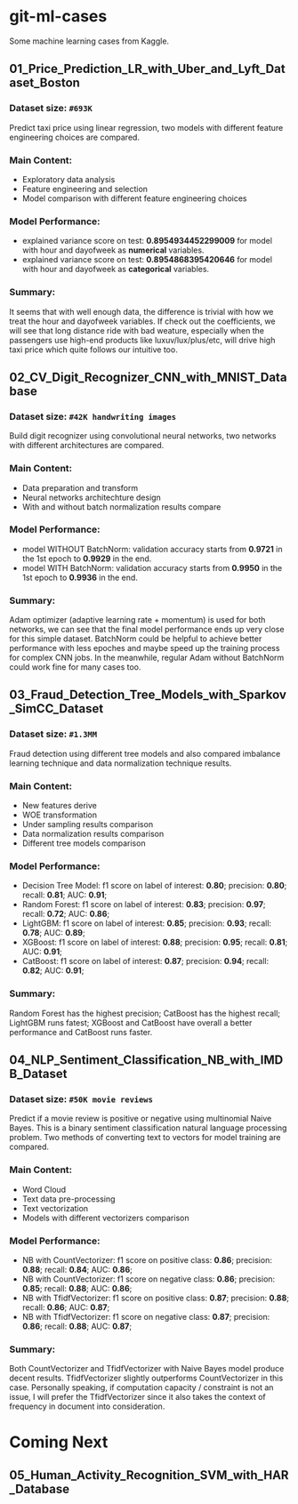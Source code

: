 # git-ml-cases
Some machine learning cases from Kaggle.

## 01_Price_Prediction_LR_with_Uber_and_Lyft_Dataset_Boston
### Dataset size: `#693K`
Predict taxi price using linear regression, two models with different feature engineering choices are compared. 
### Main Content: 
- Exploratory data analysis
- Feature engineering and selection 
- Model comparison with different feature engineering choices 
### Model Performance: 
- explained variance score on test: __0.8954934452299009__ for model with hour and dayofweek as __numerical__ variables.
- explained variance score on test: __0.8954868395420646__ for model with hour and dayofweek as __categorical__ variables.
### Summary: 
It seems that with well enough data, the difference is trivial with how we treat the hour and dayofweek variables. If check out the coefficients, we will see that long distance ride with bad weature, especially when the passengers use
high-end products like luxuv/lux/plus/etc, will drive high taxi price which quite follows our intuitive too.  

## 02_CV_Digit_Recognizer_CNN_with_MNIST_Database
### Dataset size: `#42K handwriting images`
Build digit recognizer using convolutional neural networks, two networks with different architectures are compared. 
### Main Content: 
- Data preparation and transform
- Neural networks architechture design
- With and without batch normalization results compare 
### Model Performance:
- model WITHOUT BatchNorm: validation accuracy starts from __0.9721__ in the 1st epoch to __0.9929__ in the end.
- model WITH BatchNorm: validation accuracy starts from __0.9950__ in the 1st epoch to __0.9936__ in the end.
### Summary: 
Adam optimizer (adaptive learning rate + momentum) is used for both networks, we can see that the final model performance ends up very close for this simple dataset. BatchNorm could be helpful to achieve better performance with less epoches and maybe speed up the training process for complex CNN jobs. In the meanwhile, regular Adam without BatchNorm could work fine for many cases too. 

## 03_Fraud_Detection_Tree_Models_with_Sparkov_SimCC_Dataset
### Dataset size: `#1.3MM`
Fraud detection using different tree models and also compared imbalance learning technique and data normalization 
technique results. 
### Main Content:  
- New features derive
- WOE transformation
- Under sampling results comparison 
- Data normalization results comparison 
- Different tree models comparison 
### Model Performance:
- Decision Tree Model: f1 score on label of interest: __0.80__; precision: __0.80__; recall: __0.81__; AUC: __0.91__; 
- Random Forest: f1 score on label of interest: __0.83__; precision: __0.97__; recall: __0.72__; AUC: __0.86__;
- LightGBM: f1 score on label of interest: __0.85__; precision: __0.93__; recall: __0.78__; AUC: __0.89__; 
- XGBoost: f1 score on label of interest: __0.88__; precision: __0.95__; recall: __0.81__; AUC: __0.91__;
- CatBoost: f1 score on label of interest: __0.87__; precision: __0.94__; recall: __0.82__; AUC: __0.91__; 
### Summary: 
Random Forest has the highest precision; CatBoost has the highest recall; LightGBM runs fatest; XGBoost and CatBoost have overall a better performance and CatBoost runs faster. 

## 04_NLP_Sentiment_Classification_NB_with_IMDB_Dataset
### Dataset size: `#50K movie reviews`
Predict if a movie review is positive or negative using multinomial Naive Bayes. This is a binary sentiment classification natural language processing problem. Two methods of converting text to vectors for model training are compared. 
### Main Content:  
- Word Cloud
- Text data pre-processing
- Text vectorization 
- Models with different vectorizers comparison   
### Model Performance:
- NB with CountVectorizer: f1 score on positive class: __0.86__; precision: __0.88__; recall: __0.84__; AUC: __0.86__; 
- NB with CountVectorizer: f1 score on negative class: __0.86__; precision: __0.85__; recall: __0.88__; AUC: __0.86__; 
- NB with TfidfVectorizer: f1 score on positive class: __0.87__; precision: __0.88__; recall: __0.86__; AUC: __0.87__;
- NB with TfidfVectorizer: f1 score on negative class: __0.87__; precision: __0.86__; recall: __0.88__; AUC: __0.87__;
### Summary: 
Both CountVectorizer and TfidfVectorizer with Naive Bayes model produce decent results. TfidfVectorizer slightly 
outperforms CountVectorizer in this case. Personally speaking, if computation capacity / constraint is not an issue, I 
will prefer the TfidfVectorizer since it also takes the context of frequency in document into consideration. 

# Coming Next 
## 05_Human_Activity_Recognition_SVM_with_HAR_Database  